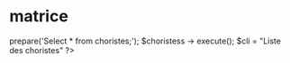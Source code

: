 # matrice
<?php 
$cnx= new PDO('mysql:host=127.0.0.1;dbname=choristes;charset=utf8', 'root','');
$choristess = $cnx->prepare('Select * from choristes;');
$choristess -> execute(); 
$cli = "Liste des choristes"
 ?>

<!DOCTYPE html>
<html>
<head>
	<meta charset="utf-8"/>
	<title>gestion_des_choristess</title>
	<style type="text/css">
			.tab1
			{
				margin-top: 150px;
				border: 1px solid;
				background-color: #eee;
			}
			td
			{
				border:0px;
				padding: 10px; 
			}
			th{
				border-bottom: 1px solid;
				background-color: :#ddd;
			}
	header
		{
	top: 0px;
	width: 100%;
	height: 173px;
	background: url('hdd.png');
	background-size: 670px;

		}
nav
		{
	top: 100px;
	width: 100%;
	height: 40px;
	background: blue;
	border-radius: 10px;
		}

nav ul li a
	{
	
	border-radius: 26px;
	color: black;
	}

nav ul
{
	list-style: none;
	margin: 0px; 
	padding: 0px;
}

nav ul li{
	margin: 0px; 
	padding: 0px;
	width: 187px;
	height: 2px;
	float: left;
	background-color: 15;
	line-height: 40px;
	text-align: center;	
}

nav ul li a:hover {
	background-color: yellow;
}
nav ul li a{
	display: block;
}


.can
{
	max-width: 670px;
	background: #deec44;
	padding: 10px;
	margin-top: 0px;
	height: 350px;
	border-radius: 40px;
}
.pro
{
	background: #06bbda;
	max-width: 50%;
	height: 350px;
	margin-top: -370px;
	margin-left: 690px;
	padding: 10px;
	border-radius: 40px;
}
.tab
{
	margin-top: 10px;
	margin-left: 20px;
}
.tr1
{
	background: blue;
	height: 50px;
	box-sizing: border-box;
	border-radius: 20px;
}

	</style>

</head>
<body background=>
	<header>
				
	</header>
		
				<nav>
					<ul>
					<li><a href="index.php">

<svg version="1.0"
 width="25px" height="25px" viewBox="0 0 512 512"
 preserveAspectRatio="xMidYMid meet">

<g transform="translate(0.000000,512.000000) scale(0.100000,-0.100000)"
fill="#000000" stroke="none">
<path d="M2447 5106 c-21 -8 -57 -26 -80 -41 -23 -15 -551 -536 -1173 -1159
-1282 -1282 -1194 -1183 -1194 -1345 0 -69 5 -96 24 -137 34 -72 78 -119 148
-154 l61 -30 204 0 203 0 0 -995 c0 -983 0 -995 21 -1050 28 -74 100 -146 174
-174 54 -20 73 -21 570 -21 l514 0 3 833 3 832 26 55 c37 80 81 125 157 162
l67 33 385 0 385 0 67 -33 c76 -37 120 -82 157 -162 l26 -55 3 -833 3 -833
527 3 527 3 47 23 c60 30 120 90 150 150 l23 47 3 1008 2 1007 204 0 203 0 61
30 c114 58 164 138 170 278 4 89 3 95 -29 160 -28 58 -71 105 -321 358 l-288
291 0 596 c0 580 -1 598 -21 652 -28 74 -100 146 -174 174 -51 19 -77 21 -285
21 -272 0 -307 -8 -390 -90 -71 -72 -90 -130 -90 -277 l0 -116 -372 369 c-430
426 -431 426 -573 431 -60 2 -103 -1 -128 -11z"/>
</g>
</svg>  <b>ACCUEIL</a></lI>
					<li><a href="page.html">Cantique & Prog</a>
					<li><a href="page.html"><img src="organe.png" height="20px" width="25px">COMITES</a></li>
					<li><a href="cho.php">CHORISTES</a>
					<li><a href="img.html">IMAGES</a></li>
					<li><a href="video.php">VIDEOS</a></li>
					<li><a href="page.html"><img src="information.png" height="20px" width="25px">INFOS</a></li>
					</ul>
				</nav>
	<section>
		<div class="can">
		<div align="center"><p>CANTIQUE DE LA SEMAINE</p></div>
				<ul>
					<li><a href="#">Cantique 1:</a> Qui pourra faire</li><br>
					<li><a href="#">Cantique 2:</a> Chantez ce beau cantique</li><br>
					<li><a href="#">Cantique 3:</a> Que poyrrai-je t'offrir</li><br>
					<li><a href="#">Cantique 4:</a> Oh saint esprit descends</li><br>
					<li><a href="#">Cantique 5:</a>Comme jesus t'appelle</li><br>
					<li><a href="#">Cantique 6:</a>Oh Seigneur roi de lumière</li><br>
					<li><a href="#">Cantique 7:</a>Jehovah source de joie</li>
				</ul>
			</div>

		<div class="pro">
		<div align="center">	<p>PROGRAMME DU CULTE</p> </div>
				<ul>
					<li>Prédication: LA SAINTE PAROLE</li><br>
					<li>Quête: COTISONS AVEC UN COEUR DE JOIE</li><br>
					<li>Cisation extraordinaire: LA SAINTE PAROLE</li>
						<ul>
							<li>Merci Seigneur</li>
							<li>Merci Seigneur</li>
							<li>Merci Seigneur</li>
						</ul><br>
					<li>Actions de grâce: LA SAINTE PAROLE</li>
						<ul>
							<li>Merci Seigneur</li>
							<li>Merci Seigneur</li>
							<li>Merci Seigneur</li>
						</ul><br>
					<li>Retour: LA SAINTE PAROLE</li>
				</ul>
		</div>	

	</section>
	
<div class="tab">
	<table class="tab2">
		<tr class="tr1">
			<th>N°</th>
			<th>Nom</th>
			<th>Datenais</th>
			<th>Fonction</th>
			<th>Grade</th>
			<th>ancien</th>
			<th>Contact</th>
		</tr>

<?php foreach ($choristess as $choristes): ?>
	<tr height="20px">
			<th><?=$choristes[0]; ?></th>
			<th><?=$choristes[1]; ?></th>
			<th><?=$choristes[2]; ?></th>
			<th><?=$choristes[3]; ?></th>
			<th><?=$choristes[4]; ?></th>
			<th><?=$choristes[5]; ?></th>
			<th><?=$choristes[6]; ?></th>
		</tr>

         <?php endforeach;?>
	</table>
	</div>
</body>
</html>
